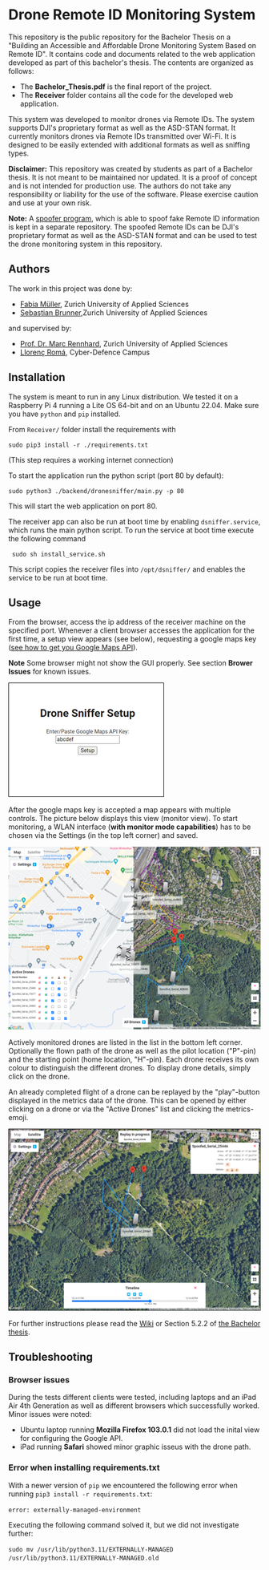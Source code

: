 # Drone Remote ID Monitoring System
This repository is the public repository for the Bachelor Thesis on a "Building an Accessible and Affordable Drone Monitoring System Based on Remote ID". It contains code and documents related to the web application developed as part of this bachelor's thesis. The contents are organized as follows:

+ The **Bachelor_Thesis.pdf** is the final report of the project.
+ The **Receiver** folder contains all the code for the developed web application.

This system was developed to monitor drones via Remote IDs. The 
system supports DJI's proprietary format as well as the ASD-STAN format. 
It currently monitors drones via Remote IDs transmitted over Wi-Fi. It is designed to 
be easily extended with additional formats as well as 
sniffing types.

**Disclaimer:** This repository was created by students as part of a Bachelor thesis. It is not meant to be maintained nor updated. It is a  proof of concept and is not intended for production use. The authors do not take any responsibility or liability for the use of the software. Please exercise caution and use at your own risk.


**Note:** A [spoofer program](https://github.com/cyber-defence-campus/droneRemoteID_spoofer),  which is able to spoof fake Remote ID information is kept in a separate repository. The spoofed Remote IDs can be DJI's proprietary format as well as the ASD-STAN format and can be used to test the drone monitoring system in this repository.

## Authors
The work in this project was  done by:
- [Fabia Müller](https://github.com/alessmlr), Zurich University of Applied Sciences
- [Sebastian Brunner](https://github.com/Wernerson),Zurich University of Applied Sciences

and supervised by:
- [Prof. Dr. Marc Rennhard](https://github.com/rennhard),  Zurich University of Applied Sciences
- [Llorenç Romá](https://github.com/llorencroma),  Cyber-Defence Campus
  
## Installation

The system is meant to run in any Linux distribution. We tested it on a Raspberry Pi 4 running a Lite OS 64-bit and on an Ubuntu 22.04. Make sure you have `python` and `pip` installed.

From `Receiver/` folder install the requirements with
```
sudo pip3 install -r ./requirements.txt
```
   (This step requires a working internet connection)

To start the application run the python script (port 80 by default):

```
sudo python3 ./backend/dronesniffer/main.py -p 80
```

This will start the web application on port 80.

The receiver app can also be run at boot time by enabling `dsniffer.service`,  which runs the main python script. To run the service at boot time execute the following command

   ```
    sudo sh install_service.sh
   ```
 
This script copies the receiver files into `/opt/dsniffer/` and enables the service to be run at boot time. 


## Usage

From the browser, access the ip address of the receiver machine on the specified port. Whenever a client browser accesses the application for the first time, a setup view appears (see below), requesting a google maps key ([see how to get you Google Maps API](https://developers.google.com/maps/documentation/javascript/get-api-key)). 

**Note** Some browser might not show the GUI properly. See section **Brower Issues** for known issues.

![Setup view](Receiver/resources/images/setupview.png "Setup view")

After the google maps key is accepted a map appears with multiple controls. The 
picture below displays this view (monitor view). To start monitoring, 
a WLAN interface (**with monitor mode capabilities**) has to be chosen via the Settings (in the top left corner) and saved.

![Monitor view of active system displaying both map options - Regular and Sattelite](Receiver/resources/images/monitorview.png "Monitor view")

Actively monitored drones are listed in the list in the bottom left corner. 
Optionally the flown path of the drone as well as the pilot location 
("P"-pin) and the starting point (home location, "H"-pin). Each drone 
receives its own colour to distinguish the different drones. To display drone details, 
simply click on the drone.

An already completed flight of a drone can be replayed by the "play"-button 
displayed in the metrics data of the drone. This can be opened by either 
clicking on a drone or via the "Active Drones" list and clicking the 
metrics-emoji.

![Replay view](Receiver/resources/images/replayview.png "Replay view")


For further instructions please read the [Wiki](https://github.com/cyber-defence-campus/RemoteIDReceiver/wiki) or Section 5.2.2 of [the Bachelor thesis](Bachelor_Thesis_Drone_Monitoring_System.pdf).

## Troubleshooting
### Browser issues
During the tests different clients were tested, including laptops and an iPad Air 4th Generation as well as different browsers which successfully worked. Minor issues were noted:

- Ubuntu laptop running **Mozilla Firefox 103.0.1** did not load the inital view for configuring the Google API.
- iPad running **Safari** showed minor graphic isseus with the drone path.

### Error when installing requirements.txt
With a newer version of `pip` we encountered the following error when running `pip3 install -r requirements.txt`:

`error: externally-managed-environment`

Executing the following command solved it, but we did not investigate further:

`sudo mv /usr/lib/python3.11/EXTERNALLY-MANAGED /usr/lib/python3.11/EXTERNALLY-MANAGED.old`

